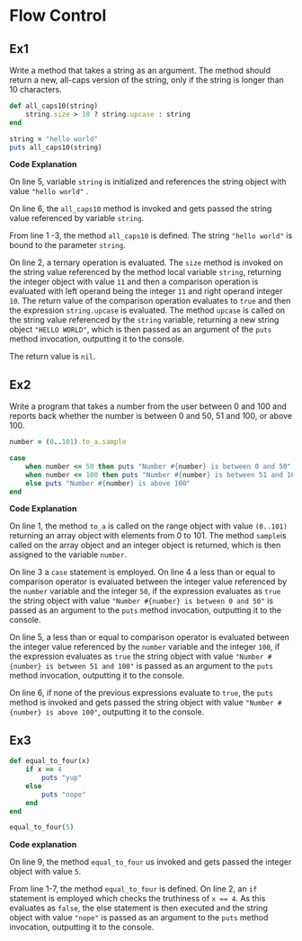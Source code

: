 # Flow Control

## Ex1

Write a method that takes a string as an argument. The method should return a new, all-caps version of the string, only if the string is longer than 10 characters.

```ruby
def all_caps10(string)
	string.size > 10 ? string.upcase : string
end

string = "hello world"
puts all_caps10(string)
```

**Code Explanation**

On line 5, variable `string` is initialized and references the string object with value `"hello world"` .

On line 6, the `all_caps10` method is invoked and gets passed the string value referenced by variable `string`.

From line 1 -3, the method `all_caps10` is defined. The string `"hello world"` is bound to the parameter `string`.

On line 2, a ternary operation is evaluated. The `size` method is invoked on the string value referenced by the method local variable `string`, returning the integer object with value `11` and then a comparison operation is evaluated with left operand being the integer `11` and right operand integer `10`. The return value of the comparison operation evaluates to `true` and then the expression `string.upcase` is evaluated. The method `upcase` is called on the string value referenced by the `string` variable, returning a new string object `"HELLO WORLD"`, which is then passed as an argument of the `puts` method invocation, outputting it to the console.

The return value is `nil`.

## Ex2

Write a program that takes a number from the user between 0 and 100 and reports back whether the number is between 0 and 50, 51 and 100, or above 100.

```ruby
number = (0..101).to_a.sample

case
	when number <= 50 then puts "Number #{number} is between 0 and 50"
	when number <= 100 then puts "Number #{number} is between 51 and 100"
	else puts "Number #{number} is above 100"
end
```

**Code Explanation**

On line 1, the method `to_a` is called on the range object with value `(0..101)` returning an array object with elements from 0 to 101. The method `sample`is called on the array object and an integer object is returned, which is then assigned to the variable `number`.

On line 3 a `case` statement is employed. On line 4 a less than or equal to comparison operator is evaluated between the integer value referenced by the `number` variable and the integer `50`, if the expression evaluates as `true` the string object with value `"Number #{number} is between 0 and 50"` is passed as an argument to the `puts` method invocation, outputting it to the console.

On line 5, a less than or equal to comparison operator is evaluated between the integer value referenced by the `number` variable and the integer `100`, if the expression evaluates as `true` the string object with value `"Number #{number} is between 51 and 100"` is passed as an argument to the `puts` method invocation, outputting it to the console.

On line 6, if none of the previous expressions evaluate to `true`, the `puts` method is invoked and gets passed the string object with value `"Number #{number} is above 100"`, outputting it to the console.

## Ex3

```ruby
def equal_to_four(x)
	if x == 4
		puts "yup"
	else
		puts "nope"
	end
end

equal_to_four(5)
```

**Code explanation**

On line 9, the method `equal_to_four` us invoked and gets passed the integer object with value `5`.

From line 1-7, the method `equal_to_four` is defined. On line 2, an `if` statement is employed which checks the truthiness of `x == 4`. As this evaluates as `false`, the else statement is then executed and the string object with value `"nope"` is passed as an argument to the `puts` method invocation, outputting it to the console.



